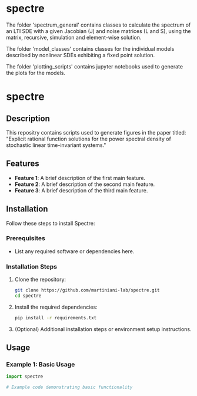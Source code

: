 # spectre

The folder 'spectrum_general' contains classes to calculate the spectrum of an LTI SDE with a given Jacobian (J) and noise matrices (L and S), using the matrix, recursive, simulation and element-wise solution.

The folder 'model_classes' contains classes for the individual models described by nonlinear SDEs exhibiting a fixed point solution. 

The folder 'plotting_scripts' contains jupyter notebooks used to generate the plots for the models.


# spectre

## Description

This repositry contains scripts used to generate figures in the paper titled: "Explicit rational function solutions for the power spectral density of stochastic linear time-invariant systems."

## Features

- **Feature 1**: A brief description of the first main feature.
- **Feature 2**: A brief description of the second main feature.
- **Feature 3**: A brief description of the third main feature.

## Installation

Follow these steps to install Spectre:

### Prerequisites
- List any required software or dependencies here.

### Installation Steps
1. Clone the repository:
    ```bash
    git clone https://github.com/martiniani-lab/spectre.git
    cd spectre
    ```
2. Install the required dependencies:
    ```bash
    pip install -r requirements.txt
    ```
3. (Optional) Additional installation steps or environment setup instructions.

## Usage

### Example 1: Basic Usage
```python
import spectre

# Example code demonstrating basic functionality
